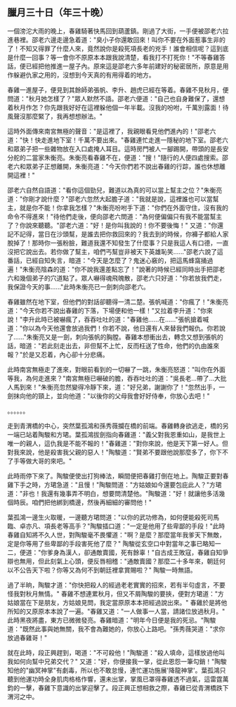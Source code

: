 臘月三十日（年三十晚）
----------------------

一個滂沱大雨的晚上，春雞騎著快馬回到葫蘆鎮。剛過了大街，一手便被邵老六拉進巷裡。邵老六邊走邊急着道："臭小子你還敢回來！叫你不要在外面惹事生非的了！不知又得罪了什麼人來，竟然說你是殺死項長老的兇手！誰會相信呢？這到底是什麼一回事？等一會你不原原本本跟我說清楚，看我打不打死你！"不等春雞答話，便已經把他推進一屋子內。原來這是邵老六多年前建好的秘密居所，原意是用作躲避仇家之用的，沒想到今天真的有用得着的地方。

春雞一進屋子，便見到其餘師弟張帆、李升、趙虎已經在等着。春雞不見秋月，便問道："秋月她怎樣了？"眾人默然不語。邵老六便道："自己也自身難保了，還想着秋月作怎？你先跟我好好在這裡躲他個一年半載。沒我的吩咐，千萬別露面！待風聲沒那麼緊了，我再想想辦法。"

這時外面傳來南宮無極的聲音："是這裡了，我親眼看見他們進內的！"邵老六道："快！快走進地下室！千萬不要出來。"春雞連忙走進一隱秘的地下室。邵老六和眾弟子把一些雜物放在入口處掩人耳目。這時房門被人一腳踢開，帶頭的是長安分舵的二當家朱衡亮。朱衡亮看春雞不在，便道："搜！"隨行的人便四處搜索。邵老六和眾弟子正想離開，朱衡亮道："今天你們若不說出春雞的行踪，誰也休想離開這裡！"

邵老六自然自語道："看你這個勁兒，難道以為真的可以當上幫主之位？"朱衡亮道："你剛才說什麼？"邵老六忽然大起膽子道："我就是說，這裡誰也可以當幫主，就是你不能！你拿我怎樣？"朱衡亮吩咐手下道："你們在外面守住，沒有我的命令不得進來！"待他們走後，便向邵老六問道："為何便偏偏只有我不能當幫主了？你說來聽聽。"邵老六道："好！是你叫我說的！你不要後悔！"
又道："你還記不記得，當日在沙頭幫，是誰去把你救回來的？我去到的時候，你褲子都給人家脫掉了！那時你一張粉臉，難道我還不知發生了什麼事？只是我這人有口德，一直沒把它說出去。若你做了幫主，咱們丐幫豈非被天下英雄恥笑......"邵老六說了這番話，已經自知失言，暗道："今天是怎麼了？鬼迷心竅的，把這馬蜂窩捅過遍！"朱衡亮陰森的道："你不說我還差點忘了！"說著的時候已經同時出手把邵老六和幾個弟子的穴道點了。眾人嚇得魂飛魄散，邵老六只好道："你若放我們走，我保證今天的事......"此時朱衡亮已一劍刺向邵老六。

春雞雖然在地下室，但他們的對話卻聽得一清二楚。張帆喊道："你瘋了！"朱衡亮道："今天你若不說出春雞的下落，下場便和他一樣！"又拉着李升道："你來說！"李升此時已被嚇瘋了，吞吞吐吐的道："春雞他......在......"張帆搶着喊道："你以為今天他還會放過我們！你若不說，他日還有人來替我們報仇。你若說了......"朱衡亮又是一劍，刺向張帆的胸膛。春雞本想衝出去，轉念又想到張帆的話，暗道："若此刻走出去，非但幫不上忙，反而枉送了性命，他們的仇由誰來報？"於是又忍着，內心卻十分悲痛。

此時南宮無極走了進來，對眼前看到的一切嚇了一跳，朱衡亮怒道："叫你在外面等我，為何走進來？"南宮無極已嚇破的膽，吞吞吐吐的道："吳長老...帶了...大批人馬到來！"朱衡亮忽然變得冷靜下來，道："好兄弟，謝謝你了！"忽然出手，一劍抹向他的頸上，並向他道："以後你的父母我會好好侍奉，你放心去吧！"

。。。。。。

走到青渭橋的中心，突然葉孤鴻和孫秀薇攔在橋的前端。春雞轉身欲逃走，橋的另一端已站着陶駿和方珺。葉孤鴻拔劍指向春雞道："義父對我恩重如山，是我世上唯一的親人，這仇我是不能不報的！"春雞道："對你來說，他是天下第一好人。但對我來說，他是殺害我父親的惡人！"陶駿道："賢弟不要跟他說那麼多了，你下不了手等做大哥的來吧。"

此時雨停下來了。陶駿便使出打狗棒法，瞬間便把春雞打倒在地上。陶駿正要對春雞下手之時，方珺急道："且慢！"陶駿問道："方姑娘如今還要包庇此人？"方珺道："非也！我還有幾事弄不明白，想要問清楚他。"陶駿道："好！就讓他多活幾個時辰。咱們把他綁到橋邊，然後再細細的審問他！"

葉孤鴻一邊生火取暖，一邊聽方珺問道："以你的武功修為，如何便能殺死司馬臨、卓亦凡、項長老等高手？"陶駿插口道："一定是他用了些卑鄙的手段！"此時春雞自知將不久人世，對陶駿毫不畏懼道："啊？是麼？那麼當年我爹天下無敵，定是你等用了些卑鄙的手段害死他了麼？"
陶駿從玄空口中對當年之事已略知一二，便道："你爹身為漢人，卻通敵賣國，死有餘辜！"自古成王敗寇，春雞自知爭辯也無用，但此刻氣上心頭，便反唇相稽："通敵賣國？那麼二十多年來，朝廷何以不公告天下啦？你等又為何不到朝廷裡拿賞賜啦？"
陶駿一時無語。

過了半晌，陶駿才道："你快把殺人的經過老老實實的招來，若有半句虛言，不要怪我對秋月無情。"
春雞不想連累秋月，但又不屑陶駿的要挾，便對方珺道："方姑娘當在下是朋友，方姑娘見問，我定當原原本本把經過說出來。"
春雞於是將他所知的又原原本本說了一遍。"春雞又道："一人做事一人當，請諸位放過秋月。"
此時黑夜將盡，東方已微微發亮。春雞暗道："明年今日便是我的死忌。"陶駿道："既然此事與她無關，我不會為難她的，你放心上路吧。"孫秀薇哭道："求你放過春雞哥！"

就在此時，段正興趕到，喝道："不可殺他！"陶駿道："殺人填命，這樣放過他叫我如何向幫中兄弟交代？"
又道："好，你便接我一掌，從此恩怨一筆勾銷！"陶駿知他的"幽冥神掌"有劇毒，所以也不敢怠慢，連忙運功施展'降龍神掌'。葉孤鴻只聽到他運功時全身肌肉格格作響，還未出掌，掌風已罩得春雞透不過氣，這雷霆萬鈞的一擊，春雞下意識的出掌迎擊了。段正興正想相救之際，春雞已從青渭橋跌下渭河之中。
